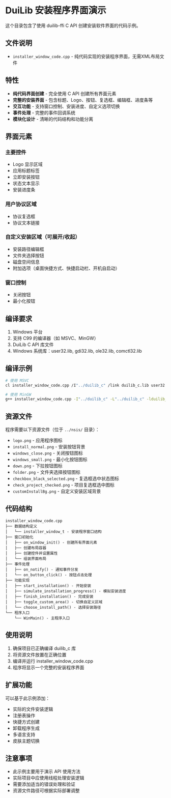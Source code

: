 # DuiLib 安装程序界面演示

这个目录包含了使用 duilib-ffi C API 创建安装软件界面的代码示例。

## 文件说明

- `installer_window_code.cpp` - 纯代码实现的安装程序界面，无需XML布局文件

## 特性

- **纯代码界面创建** - 完全使用 C API 创建所有界面元素
- **完整的安装界面** - 包含标题、Logo、按钮、复选框、编辑框、进度条等
- **交互功能** - 支持窗口控制、安装进度、自定义选项切换
- **事件处理** - 完整的事件回调系统
- **模块化设计** - 清晰的代码结构和功能分离

## 界面元素

### 主要控件
- Logo 显示区域
- 应用标题标签
- 立即安装按钮
- 状态文本显示
- 安装进度条

### 用户协议区域
- 协议复选框
- 协议文本链接

### 自定义安装区域（可展开/收起）
- 安装路径编辑框
- 文件夹选择按钮
- 磁盘空间信息
- 附加选项（桌面快捷方式、快捷启动栏、开机自启动）

### 窗口控制
- 关闭按钮
- 最小化按钮

## 编译要求

1. Windows 平台
2. 支持 C99 的编译器（如 MSVC、MinGW）
3. DuiLib C API 库文件
4. Windows 系统库：user32.lib, gdi32.lib, ole32.lib, comctl32.lib

## 编译示例

```bash
# 使用 MSVC
cl installer_window_code.cpp /I"../duilib_c" /link duilib_c.lib user32.lib gdi32.lib ole32.lib comctl32.lib

# 使用 MinGW
g++ installer_window_code.cpp -I"../duilib_c" -L"../duilib_c" -lduilib_c -luser32 -lgdi32 -lole32 -lcomctl32
```

## 资源文件

程序需要以下资源文件（位于 `../nsis/` 目录）：
- `logo.png` - 应用程序图标
- `install_normal.png` - 安装按钮背景
- `windows_close.png` - 关闭按钮图标
- `windows_small.png` - 最小化按钮图标
- `down.png` - 下拉按钮图标
- `folder.png` - 文件夹选择按钮图标
- `checkbox_black_selected.png` - 复选框选中状态图标
- `check_project_checked.png` - 项目复选框选中图标
- `customInstallBg.png` - 自定义安装区域背景

## 代码结构

```
installer_window_code.cpp
├── 数据结构定义
│   └── installer_window_t - 安装程序窗口结构
├── 窗口初始化
│   ├── on_window_init() - 创建所有界面元素
│   ├── 创建布局容器
│   ├── 创建控件并设置属性
│   └── 组装界面布局
├── 事件处理
│   ├── on_notify() - 通知事件分发
│   └── on_button_click() - 按钮点击处理
├── 功能实现
│   ├── start_installation() - 开始安装
│   ├── simulate_installation_progress() - 模拟安装进度
│   ├── finish_installation() - 完成安装
│   ├── toggle_custom_area() - 切换自定义区域
│   └── choose_install_path() - 选择安装路径
└── 程序入口
    └── WinMain() - 主程序入口
```

## 使用说明

1. 确保项目已正确编译 duilib_c 库
2. 将资源文件放置在正确位置
3. 编译并运行 installer_window_code.cpp
4. 程序将显示一个完整的安装程序界面

## 扩展功能

可以基于此示例添加：
- 实际的文件安装逻辑
- 注册表操作
- 快捷方式创建
- 卸载程序生成
- 多语言支持
- 皮肤主题切换

## 注意事项

- 此示例主要用于演示 API 使用方法
- 实际项目中应使用线程处理安装逻辑
- 需要添加适当的错误处理和验证
- 资源文件路径可根据实际部署调整